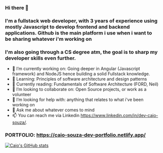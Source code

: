 ### Hi there 👋
### I'm a fullstack web developer, with 3 years of experience using mostly Javascript to develop frontend and backend applications. Github is the main platform i use when i want to be sharing whatever i'm working on
### I'm also going through a CS degree atm, the goal is to sharp my developer skills even further.

- 🔭 I’m currently working on: Going deeper in Angular (Javascript framework) and NodeJS hence building a solid Fullstack knowledge.
- 🌱 Learning: Principles of software architecture and design patterns
- 📖 Currently reading: Fundamentals of Software Architecture (FORD, Neil)
- 👯 I’m looking to collaborate on: Open Source projects, or work as a volunteer 
- 🤔 I’m looking for help with: anything that relates to what i've been working on
- 💬 Ask me about whatever comes to mind
- 📫 You can reach me via Linkedin https://www.linkedin.com/in/dev-caio-souza/.

### PORTFOLIO: https://caio-souza-dev-portfolio.netlify.app/

[![Caio's GitHub stats](https://github-readme-stats.vercel.app/api?username=DevCaioSouza)](https://github.com/DevCaioSouza/github-readme-stats)

<!--
**DevCaioSouza/DevCaioSouza** is a ✨ _special_ ✨ repository because its `README.md` (this file) appears on your GitHub profile.

Here are some ideas to get you started:

- 🔭 I’m currently working on ...
- 🌱 I’m currently learning ...
- 👯 I’m looking to collaborate on ...
- 🤔 I’m looking for help with ...
- 💬 Ask me about ...
- 📫 How to reach me: ...
- 😄 Pronouns: ...
- ⚡ Fun fact: ...
-->
